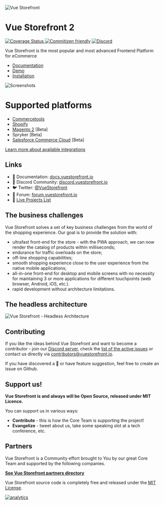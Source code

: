 ![Vue Storefront](https://camo.githubusercontent.com/48c886ac0703e3a46bc0ec963e20f126337229fc/68747470733a2f2f643968687267346d6e767a6f772e636c6f756466726f6e742e6e65742f7777772e76756573746f726566726f6e742e696f2f32383062313964302d6c6f676f2d76735f3062793032633062793032633030303030302e6a7067)
# Vue Storefront 2


[![Coverage Status](https://coveralls.io/repos/github/vuestorefront/vue-storefront/badge.svg?branch=next) ](https://coveralls.io/github/vuestorefront/vue-storefront/?branch=next)
[![Commitizen friendly](https://img.shields.io/badge/commitizen-friendly-brightgreen.svg)](http://commitizen.github.io/cz-cli/)
[![Discord](https://img.shields.io/discord/770285988244750366?label=join%20discord&logo=Discord&logoColor=white)](https://discord.vuestorefront.io)

Vue Storefront is the most popular and most advanced Frontend Platform for eCommerce
- [Documentation](https://docs.vuestorefront.io/v2/)
- [Demo](https://vsf-next-demo.storefrontcloud.io/)
- [Installation](https://docs.vuestorefront.io/v2/general/installation.html)

![Screenshots](https://blog.vuestorefront.io/wp-content/uploads/2020/03/3-views-Vue-Storefront-.png)

# Supported platforms

- [Commercetools](https://github.com/vuestorefront/commercetools)
- [Shopify](https://github.com/vuestorefront/shopify)
- [Magento 2](https://github.com/vuestorefront/magento2) [Beta]
- Spryker [Beta]
- [Salesforce Commerce Cloud](https://github.com/vuestorefront/salesforce-commerce-cloud) [Beta]


[Learn more about available integrations](https://docs.vuestorefront.io/v2/integrations/)


## Links

-   📘  Documentation:  [docs.vuestorefront.io](https://docs.vuestorefront.io/v2/)
-   👥  Discord Community:  [discord.vuestorefront.io](https://discord.vuestorefront.io/)
-   🐦  Twitter:  [@VueStorefront](https://twitter.com/VueStorefront)
-   💬  Forum:  [forum.vuestorefront.io](https://forum.vuestorefront.io/)
-   🌟  [Live Projects List](https://www.vuestorefront.io/live-projects/?utm_source=github.com&utm_medium=referral&utm_campaign=readme)


## The business challenges

Vue Storefront solves a set of key business challenges from the world of the shopping experience. Our goal is to provide the solution with:

- ultrafast front-end for the store - with the PWA approach, we can now render the catalog of products within milliseconds;
- endurance for traffic overloads on the store;
- off-line shopping capabilities;
- smooth shopping experience close to the user experience from the native mobile applications;
- all-in-one front-end for desktop and mobile screens with no necessity for maintaining 3 or more applications for different touchpoints (web browser, Android, iOS, etc.).
- rapid development without architecture limitations.


## The headless architecture

![Vue Storefront - Headless Architecture](https://uploads-ssl.webflow.com/5e7cf661c23ac9df156d9c3d/5eff4a2497a1546ca057dcca_github_headless_architecture.png)


## Contributing

If you like the ideas behind Vue Storefront and want to become a contributor - join our [Discord server](https://discord.vuestorefront.io), check the [list of the active issues](https://github.com/vuestorefront/vue-storefront/issues) or contact us directly via contributors@vuestorefront.io.

If you have discovered a 🐜 or have feature suggestion, feel free to create an issue on Github.


## Support us!

**Vue Storefront is and always will be Open Source, released under MIT Licence.**

You can support us in various ways:

- **Contribute** - this is how the Core Team is supporting the project!
- **Evangelize** - tweet about us, take some speaking slot at a tech conference, etc.

## Partners

Vue Storefront is a Community effort brought to You by our great Core Team and supported by the following companies. 

[**See Vue Storefront partners directory**](https://www.vuestorefront.io/partner-agencies?utm_source=github.com&utm_medium=referral&utm_campaign=readme)


Vue Storefront source code is completely free and released under the [MIT License](https://github.com/vuestorefront/vue-storefront/blob/master/LICENSE).

[![analytics](http://www.google-analytics.com/collect?v=1&t=pageview&_s=1&dl=https%3A%2F%2Fgithub.com%2FDivanteLtd%2Fvue-storefront&_u=MAC~&cid=1757014354.1393964045&tid=UA-108235765-10)]()
